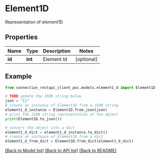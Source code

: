 # Element1D

Representation of element1D

## Properties

Name | Type | Description | Notes
------------ | ------------- | ------------- | -------------
**id** | **int** | Element Id | [optional] 

## Example

```python
from connection_restapi_client_poc.models.element1_d import Element1D

# TODO update the JSON string below
json = "{}"
# create an instance of Element1D from a JSON string
element1_d_instance = Element1D.from_json(json)
# print the JSON string representation of the object
print(Element1D.to_json())

# convert the object into a dict
element1_d_dict = element1_d_instance.to_dict()
# create an instance of Element1D from a dict
element1_d_from_dict = Element1D.from_dict(element1_d_dict)
```
[[Back to Model list]](../README.md#documentation-for-models) [[Back to API list]](../README.md#documentation-for-api-endpoints) [[Back to README]](../README.md)


